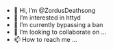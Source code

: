 - 👋 Hi, I’m @ZordusDeathsong
- 👀 I’m interested in httyd
- 🌱 I’m currently bypassing a ban
- 💞️ I’m looking to collaborate on ...
- 📫 How to reach me ...

<!---
ZordusDeathsong/ZordusDeathsong is a ✨ special ✨ repository because its `README.md` (this file) appears on your GitHub profile.
You can click the Preview link to take a look at your changes.
--->
